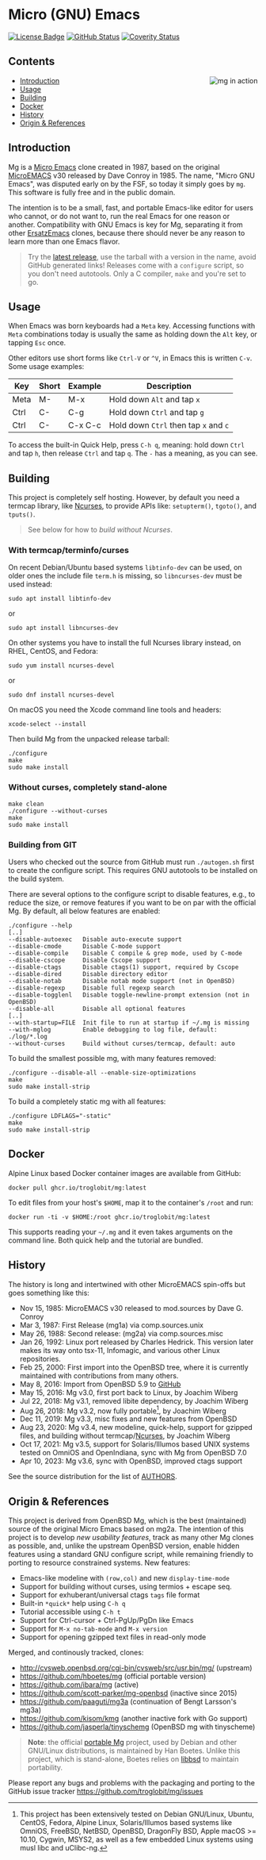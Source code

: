 Micro (GNU) Emacs
=================
[![License Badge][]][License] [![GitHub Status][]][GitHub] [![Coverity Status]][Coverity Scan]

Contents
--------
<a href="doc/mg.png"><img align="right" src="doc/mg-thumb.png" title="mg in action"></a>

* [Introduction](#introduction)
* [Usage](#usage)
* [Building](#building)
* [Docker](#docker)
* [History](#history)
* [Origin & References](#origin--references)


Introduction
------------

Mg is a [Micro Emacs][] clone created in 1987, based on the original
[MicroEMACS][] v30 released by Dave Conroy in 1985.  The name, "Micro
GNU Emacs", was disputed early on by the FSF, so today it simply goes by
`mg`.  This software is fully free and in the public domain.

The intention is to be a small, fast, and portable Emacs-like editor for
users who cannot, or do not want to, run the real Emacs for one reason
or another.  Compatibility with GNU Emacs is key for Mg, separating it
from other [ErsatzEmacs][] clones, because there should never be any
reason to learn more than one Emacs flavor.

> Try the [latest release](https://github.com/troglobit/mg/releases/latest),
> use the tarball with a version in the name, avoid GitHub generated links!
> Releases come with a `configure` script, so you don't need autotools.
> Only a C compiler, `make` and you're set to go.


Usage
-----

When Emacs was born keyboards had a `Meta` key.  Accessing functions
with `Meta` combinations today is usually the same as holding down the
`Alt` key, or tapping `Esc` once.

Other editors use short forms like `Ctrl-V` or `^V`, in Emacs this is
written `C-v`.  Some usage examples:

| **Key** | **Short** | **Example** | **Description**                       |
|---------|-----------|-------------|---------------------------------------|
| Meta    | M-        | M-x         | Hold down `Alt` and tap `x`           |
| Ctrl    | C-        | C-g         | Hold down `Ctrl` and tap `g`          |
| Ctrl    | C-        | C-x C-c     | Hold down `Ctrl` then tap `x` and `c` |

To access the built-in Quick Help, press `C-h q`, meaning: hold down
`Ctrl` and tap `h`, then release `Ctrl` and tap `q`.  The `-` has a
meaning, as you can see.


Building
--------

This project is completely self hosting.  However, by default you need a
termcap library, like [Ncurses][], to provide APIs like: `setupterm()`,
`tgoto()`, and `tputs()`.

> See below for how to *build without Ncurses*.


### With termcap/terminfo/curses

On recent Debian/Ubuntu based systems `libtinfo-dev` can be used, on
older ones the include file `term.h` is missing, so `libncurses-dev`
must be used instead:

    sudo apt install libtinfo-dev

or

    sudo apt install libncurses-dev

On other systems you have to install the full Ncurses library instead,
on RHEL, CentOS, and Fedora:

    sudo yum install ncurses-devel

or

    sudo dnf install ncurses-devel

On macOS you need the Xcode command line tools and headers:

    xcode-select --install

Then build Mg from the unpacked release tarball:

    ./configure
    make
    sudo make install


### Without curses, completely stand-alone

    make clean
    ./configure --without-curses
	make
	sudo make install


### Building from GIT

Users who checked out the source from GitHub must run `./autogen.sh`
first to create the configure script.  This requires GNU autotools to be
installed on the build system.

There are several options to the configure script to disable features,
e.g., to reduce the size, or remove features if you want to be on par
with the official Mg.  By default, all below features are enabled:

    ./configure --help
    [..]
    --disable-autoexec   Disable auto-execute support
    --disable-cmode      Disable C-mode support
    --disable-compile    Disable C compile & grep mode, used by C-mode
    --disable-cscope     Disable Cscope support
    --disable-ctags      Disable ctags(1) support, required by Cscope
    --disable-dired      Disable directory editor
    --disable-notab      Disable notab mode support (not in OpenBSD)
    --disable-regexp     Disable full regexp search
    --disable-togglenl   Disable toggle-newline-prompt extension (not in OpenBSD)
    --disable-all        Disable all optional features
    [..]
    --with-startup=FILE  Init file to run at startup if ~/.mg is missing
    --with-mglog         Enable debugging to log file, default: ./log/*.log
    --without-curses     Build without curses/termcap, default: auto


To build the smallest possible mg, with many features removed:

    ./configure --disable-all --enable-size-optimizations
    make
    sudo make install-strip

To build a completely static mg with all features:

    ./configure LDFLAGS="-static"
    make
    sudo make install-strip


Docker
------

Alpine Linux based Docker container images are available from GitHub:

    docker pull ghcr.io/troglobit/mg:latest

To edit files from your host's `$HOME`, map it to the container's
`/root` and run:

    docker run -ti -v $HOME:/root ghcr.io/troglobit/mg:latest

This supports reading your `~/.mg` and it even takes arguments on the
command line.  Both quick help and the tutorial are bundled.


History
-------

The history is long and intertwined with other MicroEMACS spin-offs but
goes something like this:

* Nov 15, 1985: MicroEMACS v30 released to mod.sources by Dave G. Conroy
* Mar  3, 1987: First Release (mg1a) via comp.sources.unix
* May 26, 1988: Second release: (mg2a) via comp.sources.misc
* Jan 26, 1992: Linux port released by Charles Hedrick. This version
  later makes its way onto tsx-11, Infomagic, and various other Linux
  repositories.
* Feb 25, 2000: First import into the OpenBSD tree, where it is
  currently maintained with contributions from many others.
* May  8, 2016: Import from OpenBSD 5.9 to [GitHub][repo]
* May 15, 2016: Mg v3.0, first port back to Linux, by Joachim Wiberg
* Jul 22, 2018: Mg v3.1, removed libite dependency, by Joachim Wiberg
* Aug 26, 2018: Mg v3.2, now fully portable[^1], by Joachim Wiberg
* Dec 11, 2019: Mg v3.3, misc fixes and new features from OpenBSD
* Aug 23, 2020: Mg v3.4, new modeline, quick-help, support for gzipped
  files, and building without termcap/[Ncurses][], by Joachim Wiberg
* Oct 17, 2021: Mg v3.5, support for Solaris/Illumos based UNIX systems
  tested on OmniOS and OpenIndiana, sync with Mg from OpenBSD 7.0
* Apr 10, 2023: Mg v3.6, sync with OpenBSD, improved ctags support

See the source distribution for the list of [AUTHORS][].

[^1]: This project has been extensively tested on Debian GNU/Linux,
	Ubuntu, CentOS, Fedora, Alpine Linux, Solaris/Illumos based systems
	like OmniOS, FreeBSD, NetBSD, OpenBSD, DragonFly BSD, Apple macOS >=
	10.10, Cygwin, MSYS2, as well as a few embedded Linux systems using
	musl libc and uClibc-ng.


Origin & References
-------------------

This project is derived from OpenBSD Mg, which is the best (maintained)
source of the original Micro Emacs based on mg2a. The intention of this
project is to develop *new usability features*, track as many other Mg
clones as possible, and, unlike the upstream OpenBSD version, enable
hidden features using a standard GNU configure script, while remaining
friendly to porting to resource constrained systems.  New features:

* Emacs-like modeline with `(row,col)` and new `display-time-mode`
* Support for building without curses, using termios + escape seq.
* Support for exhuberant/universal ctags `tags` file format
* Built-in `*quick*` help using `C-h q`
* Tutorial accessible using `C-h t`
* Support for Ctrl-cursor + Ctrl-PgUp/PgDn like Emacs
* Support for `M-x no-tab-mode` and `M-x version`
* Support for opening gzipped text files in read-only mode

Merged, and continously tracked, clones:

* http://cvsweb.openbsd.org/cgi-bin/cvsweb/src/usr.bin/mg/ (upstream)
* https://github.com/hboetes/mg (official portable version)
* https://github.com/ibara/mg (active)
* https://github.com/scott-parker/mg-openbsd (inactive since 2015)
* https://github.com/paaguti/mg3a (continuation of Bengt Larsson's mg3a)
* https://github.com/kisom/kmg (another inactive fork with Go support)
* https://github.com/jasperla/tinyschemg (OpenBSD mg with tinyscheme)

> **Note**: the official [portable Mg][] project, used by Debian and
> other GNU/Linux distributions, is maintained by Han Boetes.  Unlike
> this project, which is stand-alone, Boetes relies on [libbsd][] to
> maintain portability.

Please report any bugs and problems with the packaging and porting to
the GitHub issue tracker <https://github.com/troglobit/mg/issues>

[Micro Emacs]:     https://www.emacswiki.org/emacs/MicroEmacs
[MicroEMACS]:      https://github.com/troglobit/MicroEMACS
[ErsatzEmacs]:     https://www.emacswiki.org/emacs/ErsatzEmacs
[portable Mg]:     https://github.com/hboetes/mg
[libbsd]:          https://libbsd.freedesktop.org/wiki/
[Ncurses]:         https://invisible-island.net/ncurses/
[repo]:            https://github.com/troglobit/mg
[AUTHORS]:         https://github.com/troglobit/mg/blob/master/doc/AUTHORS
[License]:         https://unlicense.org/
[License Badge]:   https://img.shields.io/badge/License-Unlicense-blue.svg
[GitHub]:          https://github.com/troglobit/mg/actions/workflows/build.yml/
[GitHub Status]:   https://github.com/troglobit/mg/actions/workflows/build.yml/badge.svg
[Coverity Scan]:   https://scan.coverity.com/projects/8859
[Coverity Status]: https://scan.coverity.com/projects/8859/badge.svg
